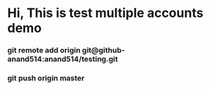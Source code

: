 # Hi, This is test multiple accounts demo

### git remote add origin git@github-anand514:anand514/testing.git

### git push origin master
